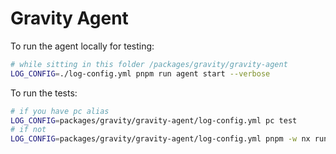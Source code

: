 # Gravity Agent

To run the agent locally for testing:

```bash
# while sitting in this folder /packages/gravity/gravity-agent
LOG_CONFIG=./log-config.yml pnpm run agent start --verbose
```

To run the tests:

```bash
# if you have pc alias
LOG_CONFIG=packages/gravity/gravity-agent/log-config.yml pc test
# if not
LOG_CONFIG=packages/gravity/gravity-agent/log-config.yml pnpm -w nx run test gravity-test
```
